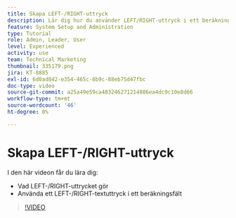 ```yaml
---
title: Skapa LEFT-/RIGHT-uttryck
description: Lär dig hur du använder LEFT/RIGHT-uttryck i ett beräkningsfält i Adobe [!DNL Workfront].
feature: System Setup and Administration
type: Tutorial
role: Admin, Leader, User
level: Experienced
activity: use
team: Technical Marketing
thumbnail: 335179.png
jira: KT-8885
exl-id: 6d0ad842-e354-465c-8b9c-88eb75d47fbc
doc-type: video
source-git-commit: a25a49e59ca483246271214886ea4dc9c10e8d66
workflow-type: tm+mt
source-wordcount: '46'
ht-degree: 0%

---
```


# Skapa LEFT-/RIGHT-uttryck

I den här videon får du lära dig:

* Vad LEFT-/RIGHT-uttrycket gör
* Använda ett LEFT-/RIGHT-textuttryck i ett beräkningsfält

>[!VIDEO](https://video.tv.adobe.com/v/335179/?quality=12&learn=on)

